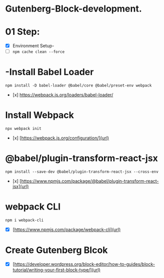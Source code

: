 # Gutenberg-Block-development.
# 01 Step:
- [x]  Environment Setup-
- [ ]  `npm cache clean --force`

# -Install Babel Loader
`npm install -D babel-loader @babel/core @babel/preset-env webpack`
- [x] 
[https://webpack.js.org/loaders/babel-loader/
](url)

# Install Webpack
`npx webpack init`
- [x] 
[https://webpack.js.org/configuration/](url)

# @babel/plugin-transform-react-jsx
`npm install --save-dev @babel/plugin-transform-react-jsx --cross-env
`
- [x] 
[https://www.npmjs.com/package/@babel/plugin-transform-react-jsx](url)

# webpack CLI
`npm i webpack-cli`
- [x] [https://www.npmjs.com/package/webpack-cli](url)

# Create Gutenberg Blcok
- [x]  [https://developer.wordpress.org/block-editor/how-to-guides/block-tutorial/writing-your-first-block-type/](url)

